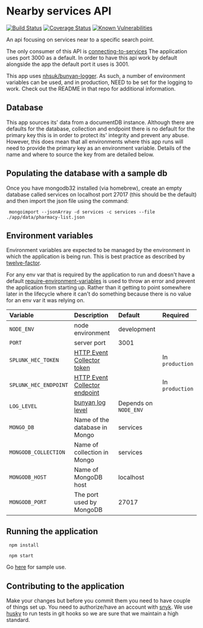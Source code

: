 # Nearby services API

[![Build Status](https://travis-ci.org/nhsuk/nearby-services-api.svg?branch=master)](https://travis-ci.org/nhsuk/nearby-services-api)
[![Coverage Status](https://coveralls.io/repos/github/nhsuk/nearby-services-api/badge.svg)](https://coveralls.io/github/nhsuk/nearby-services-api)
[![Known Vulnerabilities](https://snyk.io/test/github/nhsuk/nearby-services-api/badge.svg)](https://snyk.io/test/github/nhsuk/nearby-services-api)

An api focusing on services near to a specific search point.

The only consumer of this API is [connecting-to-services](https://github.com/nhsuk/connecting-to-services)
The application uses port 3000 as a default. In order to have this api work by
default alongside the app the default port it uses is 3001.

This app uses [nhsuk/bunyan-logger](https://github.com/nhsuk/bunyan-logger). As
such, a number of environment variables can be used, and in production, NEED to
be set for the logging to work. Check out the README in that repo for additional
information.

## Database

This app sources its' data from a documentDB instance. Although there are
defaults for the database, collection and endpoint there is no default for the
primary key this is in order to protect its' integrity and prevent any abuse.
However, this does mean that all environments where this app runs will need
to provide the primary key as an environment variable. Details of the name
and where to source the key from are detailed below.

## Populating the database with a sample db

Once you have mongodb32 installed (via homebrew), create an empty database called services on 
localhost port 27017 (this should be the default) and then import the json
file using the command:

<pre><code> mongoimport --jsonArray -d services -c services --file ./app/data/pharmacy-list.json </code></pre>

## Environment variables

Environment variables are expected to be managed by the environment in which
the application is being run. This is best practice as described by
[twelve-factor](https://12factor.net/config).

For any env var that is required by the application to run and doesn't have a
default [require-environment-variables](https://www.npmjs.com/package/require-environment-variables)
is used to throw an error and prevent the application from starting up. Rather
than it getting to point somewhere later in the lifecycle where it can't do
something because there is no value for an env var it was relying on.

| Variable              | Description                                                                            | Default                  | Required        |
|:----------------------|:---------------------------------------------------------------------------------------|:-------------------------|:----------------|
| `NODE_ENV`            | node environment                                                                       | development              |                 |
| `PORT`                | server port                                                                            | 3001                     |                 |
| `SPLUNK_HEC_TOKEN`    | [HTTP Event Collector token](http://dev.splunk.com/view/event-collector/SP-CAAAE7C)    |                          | In `production` |
| `SPLUNK_HEC_ENDPOINT` | [HTTP Event Collector endpoint](http://dev.splunk.com/view/event-collector/SP-CAAAE7H) |                          | In `production` |
| `LOG_LEVEL`           | [bunyan log level](https://github.com/trentm/node-bunyan#levels)                       | Depends on `NODE_ENV`    |                 |
| `MONGO_DB`              | Name of the database in Mongo                                                        | services                 |                 |
| `MONGODB_COLLECTION`    | Name of collection in Mongo                                                          | services                 |                 |
| `MONGODB_HOST`          | Name of MongoDB host                                                                 | localhost                |                 |
| `MONGODB_PORT`          | The port used by MongoDB                                                             | 27017                    |                 |

## Running the application

<pre><code> npm install </code></pre>
<pre><code> npm start </code></pre>

Go [here](http://localhost:3001/nearby?longitude=-1.0751380920410156&latitude=50.82191467285156) for sample use.

## Contributing to the application

Make your changes but before you commit them you need to have couple of things set up.
You need to authorize/have an account with [snyk](https://snyk.io/). We use [husky](https://github.com/typicode/husky)
to run tests in git hooks so we are sure that we maintain a high standard.
 


